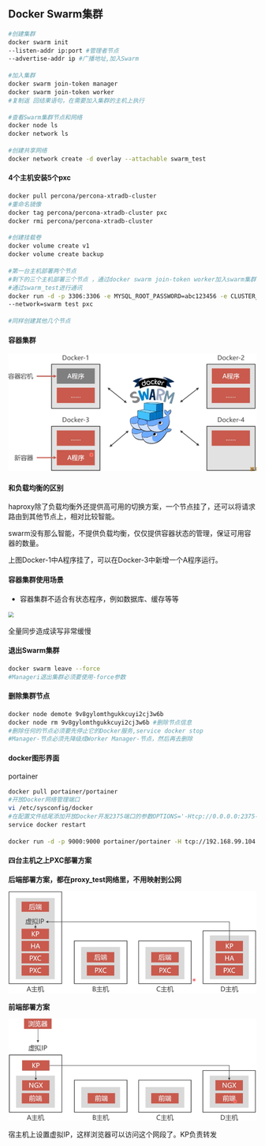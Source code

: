 ## Docker Swarm集群

```bash
#创建集群
docker swarm init
--listen-addr ip:port #管理者节点
--advertise-addr ip #广播地址,加入Swarm

#加入集群
docker swarm join-token manager
docker swarm join-token worker
#复制返 回结果语句，在需要加入集群的主机上执行

#查看Swarm集群节点和网络
docker node ls
docker network ls

#创建共享网络
docker network create -d overlay --attachable swarm_test

```

#### 4个主机安装5个pxc

```bash
docker pull percona/percona-xtradb-cluster
#重命名镜像
docker tag percona/percona-xtradb-cluster pxc
docker rmi percona/percona-xtradb-cluster

#创建挂载卷
docker volume create v1
docker volume create backup

#第一台主机部署两个节点
#剩下的三个主机部署三个节点 ，通过docker swarm join-token worker加入swarm集群
#通过swarm_test进行通讯
docker run -d -p 3306:3306 -e MYSQL_ROOT_PASSWORD=abc123456 -e CLUSTER_NAME=PXC -e XTRABACKUP_PASSWORD=abc123456 -v v1:/var/lib/mysq1 -v backup:/data --privileged --name=node1
--network=swarm test pxc

#同样创建其他几个节点
```

#### 容器集群

![](../../../assets/img/2022-06-06/fast_21-11-14.png)

#### 和负载均衡的区别

haproxy除了负载均衡外还提供高可用的切换方案，一个节点挂了，还可以将请求路由到其他节点上，相对比较智能。

swarm没有那么智能，不提供负载均衡，仅仅提供容器状态的管理，保证可用容器的数量。

上图Docker-1中A程序挂了，可以在Docker-3中新增一个A程序运行。

#### 容器集群使用场景

* 容器集群不适合有状态程序，例如数据库、缓存等等

 <img src="../../assets/img/2022-06-06/fast_21-14-25.png" style="zoom: 67%;" />

全量同步造成读写非常缓慢

#### 退出Swarm集群

```bash
docker swarm leave --force
#Manageri退出集群必须要使用-force参数
```

#### 删除集群节点

```bash
docker node demote 9v8gylomthgukkcuyi2cj3w6b
docker node rm 9v8gylomthgukkcuyi2cj3w6b #删除节点信息
#删除任何的节点必须要先停止它的Docker服务,service docker stop
#Manager-节点必须先降级成Worker Manager-节点，然后再去删除
```

#### docker图形界面

portainer

```bash
docker pull portainer/portainer
#开放Docker网络管理端口
vi /etc/sysconfig/docker
#在配置文件结尾添加开放Docker开发2375端口的参数OPTIONS='-Htcp://0.0.0.0:2375-H unix:///var/run/docker.sock
service docker restart

docker run -d -p 9000:9000 portainer/portainer -H tcp://192.168.99.104:2375 548b08c1a821887221d4ab9b22703f2e5c20b789 dcadb550416bfb0ecd0e5339
```

#### 四台主机之上PXC部署方案

**后端部署方案，都在proxy_test网络里，不用映射到公网**

![](../../../assets/img/2022-06-06/fast_21-33-19.png)

**前端部署方案**

![](../../../assets/img/2022-06-06/fast_21-37-26.png)

宿主机上设置虚拟IP，这样浏览器可以访问这个网段了。KP负责转发

